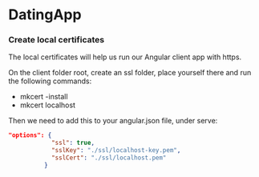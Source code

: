 # DatingApp


### Create local certificates

The local certificates will help us run our Angular client app with https.

On the client folder root, create an ssl folder, place yourself there and run the following commands:

- mkcert -install
- mkcert localhost

Then we need to add this to your angular.json file, under serve:
```json
"options": {
            "ssl": true,
            "sslKey": "./ssl/localhost-key.pem",
            "sslCert": "./ssl/localhost.pem"
          }
```
